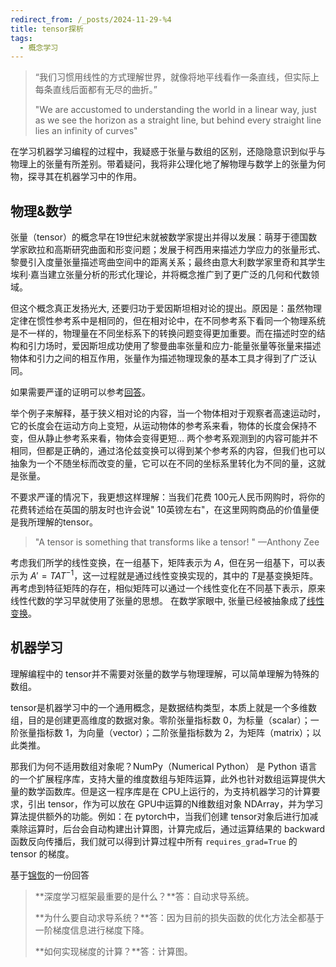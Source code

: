 ```yaml
---
redirect_from: /_posts/2024-11-29-%4
title: tensor探析
tags:
  - 概念学习
---
```


> “我们习惯用线性的方式理解世界，就像将地平线看作一条直线，但实际上每条直线后面都有无尽的曲折。”
>
> "We are accustomed to understanding the world in a linear way, just as we see the horizon as a straight line, but behind every straight line lies an infinity of curves" 

在学习机器学习编程的过程中，我疑惑于张量与数组的区别，还隐隐意识到似乎与物理上的张量有所差别。带着疑问，我将非公理化地了解物理与数学上的张量为何物，探寻其在机器学习中的作用。

## 物理&数学

张量（tensor）的概念早在19世纪末就被数学家提出并得以发展：萌芽于德国数学家欧拉和高斯研究曲面和形变问题；发展于柯西用来描述力学应力的张量形式、黎曼引入度量张量描述弯曲空间中的距离关系；最终由意大利数学家里奇和其学生埃利·嘉当建立张量分析的形式化理论，并将概念推广到了更广泛的几何和代数领域。

但这个概念真正发扬光大, 还要归功于爱因斯坦相对论的提出。原因是：虽然物理定律在惯性参考系中是相同的，但在相对论中，在不同参考系下看同一个物理系统是不一样的，物理量在不同坐标系下的转换问题变得更加重要。而在描述时空的结构和引力场时，爱因斯坦成功使用了黎曼曲率张量和应力-能量张量等张量来描述物体和引力之间的相互作用，张量作为描述物理现象的基本工具才得到了广泛认同。

如果需要严谨的证明可以参考[回答](https://zhuanlan.zhihu.com/p/121429834)。

举个例子来解释，基于狭义相对论的内容，当一个物体相对于观察者高速运动时，它的长度会在运动方向上变短，从运动物体的参考系来看，物体的长度会保持不变，但从静止参考系来看，物体会变得更短... 两个参考系观测到的内容可能并不相同，但都是正确的，通过洛伦兹变换可以得到某个参考系的内容，但我们也可以抽象为一个不随坐标而改变的量，它可以在不同的坐标系里转化为不同的量，这就是张量。

不要求严谨的情况下，我更想这样理解：当我们花费 100元人民币网购时，将你的花费转述给在英国的朋友时也许会说" 10英镑左右"，在这里网购商品的价值量便是我所理解的tensor。

> "A tensor is something that transforms like a tensor! "         —Anthony Zee

考虑我们所学的线性变换，在一组基下，矩阵表示为 $A$，但在另一组基下，可以表示为 $A'=TAT^{-1}$，这一过程就是通过线性变换实现的，其中的 $T$是基变换矩阵。再考虑到特征矩阵的存在，相似矩阵可以通过一个线性变化在不同基下表示，原来线性代数的学习早就使用了张量的思想。 在数学家眼中, 张量已经被抽象成了[线性变换](https://zhuanlan.zhihu.com/p/433350768)。

## 机器学习

理解编程中的 tensor并不需要对张量的数学与物理理解，可以简单理解为特殊的数组。

tensor是机器学习中的一个通用概念，是数据结构类型，本质上就是一个多维数组，目的是创建更高维度的数据对象。零阶张量指标数 0，为标量（scalar）；一阶张量指标数 1，为向量（vector）；二阶张量指标数为 2，为矩阵（matrix）；以此类推。

那我们为何不适用数组对象呢？NumPy（Numerical Python） 是 Python 语言的一个扩展程序库，支持大量的维度数组与矩阵运算，此外也针对数组运算提供大量的数学函数库。但是这一程序库是在 CPU上运行的，为支持机器学习的计算要求，引出 tensor，作为可以放在 GPU中运算的N维数组对象 NDArray，并为学习算法提供额外的功能。例如：在 pytorch中，当我们创建 tensor对象后进行加减乘除运算时，后台会自动构建出计算图，计算完成后，通过运算结果的 backward函数反向传播后，我们就可以得到计算过程中所有 `requires_grad=True` 的 tensor 的梯度。

基于[锦恢](https://www.zhihu.com/people/can-meng-zhong-de-che-xian)的一份回答

> **深度学习框架最重要的是什么？**答：自动求导系统。
>
> **为什么要自动求导系统？**答：因为目前的损失函数的优化方法全都基于一阶梯度信息进行梯度下降。
>
> **如何实现梯度的计算？**答：计算图。





